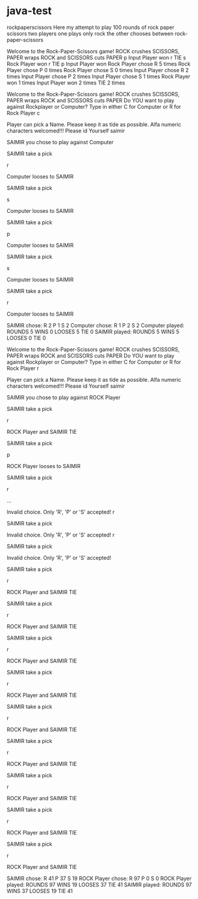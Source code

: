# java-test
rockpaperscissors
Here my attempt to play 100 rounds of rock paper scissors two players one plays only rock the other chooses between rock-paper-scissors

Welcome to the Rock-Paper-Scissors game!
ROCK crushes SCISSORS, PAPER wraps ROCK and SCISSORS cuts PAPER
p
Input Player won
r
TIE
s
Rock Player won
r
TIE
p
Input Player won
Rock Player chose R 5 times
Rock Player chose P 0 times
Rock Player chose S 0 times
Input Player chose R 2 times
Input Player chose P 2 times
Input Player chose S 1 times
Rock Player won 1 times
Input Player won 2 times
TIE 2 times


Welcome to the Rock-Paper-Scissors game!
ROCK crushes SCISSORS, PAPER wraps ROCK and SCISSORS cuts PAPER
Do YOU want to play against Rockplayer or Computer?
Type in either C for Computer or R for Rock Player
c


Player can pick a Name. Please keep it as tide as possible.
Alfa numeric characters welcomed!!!
Please id Yourself
saimir

SAIMIR you chose to play against Computer

SAIMIR take a pick

r

Computer looses to SAIMIR


SAIMIR take a pick

s

Computer looses to SAIMIR


SAIMIR take a pick

p

Computer looses to SAIMIR


SAIMIR take a pick

s

Computer looses to SAIMIR


SAIMIR take a pick

r

Computer looses to SAIMIR

SAIMIR chose:
 R  2
 P  1
 S  2
Computer chose:
 R  1
 P  2
 S  2
Computer played:
 ROUNDS  5
 WINS  0
 LOOSES  5
 TIE  0
SAIMIR played:
 ROUNDS  5
 WINS  5
 LOOSES  0
 TIE  0
 
 
 
 
Welcome to the Rock-Paper-Scissors game!
ROCK crushes SCISSORS, PAPER wraps ROCK and SCISSORS cuts PAPER
Do YOU want to play against Rockplayer or Computer?
Type in either C for Computer or R for Rock Player
r


Player can pick a Name. Please keep it as tide as possible.
Alfa numeric characters welcomed!!!
Please id Yourself
saimir

SAIMIR you chose to play against ROCK Player

SAIMIR take a pick

r

ROCK Player and SAIMIR TIE


SAIMIR take a pick

p

ROCK Player looses to SAIMIR


SAIMIR take a pick

r

...


Invalid choice. Only 'R', 'P' or 'S' accepted!
r

SAIMIR take a pick



Invalid choice. Only 'R', 'P' or 'S' accepted!
r

SAIMIR take a pick



Invalid choice. Only 'R', 'P' or 'S' accepted!


SAIMIR take a pick

r

ROCK Player and SAIMIR TIE


SAIMIR take a pick

r

ROCK Player and SAIMIR TIE


SAIMIR take a pick

r

ROCK Player and SAIMIR TIE


SAIMIR take a pick

r

ROCK Player and SAIMIR TIE


SAIMIR take a pick

r

ROCK Player and SAIMIR TIE


SAIMIR take a pick

r

ROCK Player and SAIMIR TIE


SAIMIR take a pick

r

ROCK Player and SAIMIR TIE


SAIMIR take a pick

r

ROCK Player and SAIMIR TIE


SAIMIR take a pick

r

ROCK Player and SAIMIR TIE

SAIMIR chose:
 R  41
 P  37
 S  19
ROCK Player chose:
 R  97
 P  0
 S  0
ROCK Player played:
 ROUNDS  97
 WINS  19
 LOOSES  37
 TIE  41
SAIMIR played:
 ROUNDS  97
 WINS  37
 LOOSES  19
 TIE  41

